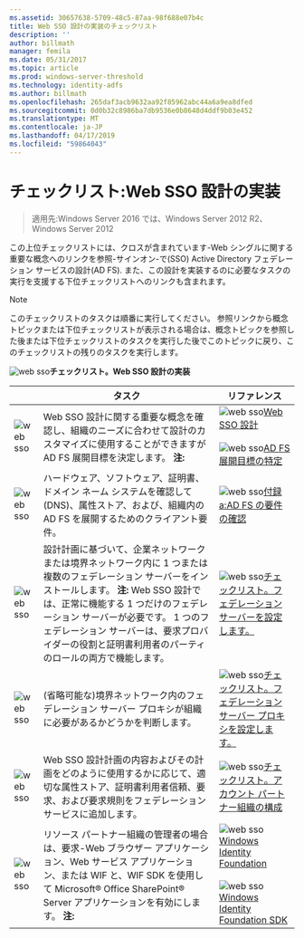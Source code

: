 ```yaml
---
ms.assetid: 30657638-5709-48c5-87aa-98f688e07b4c
title: Web SSO 設計の実装のチェックリスト
description: ''
author: billmath
manager: femila
ms.date: 05/31/2017
ms.topic: article
ms.prod: windows-server-threshold
ms.technology: identity-adfs
ms.author: billmath
ms.openlocfilehash: 265daf3acb9632aa92f85962abc44a6a9ea8dfed
ms.sourcegitcommit: 0d0b32c8986ba7db9536e0b8648d4ddf9b03e452
ms.translationtype: MT
ms.contentlocale: ja-JP
ms.lasthandoff: 04/17/2019
ms.locfileid: "59864043"
---
```

# <a name="checklist-implementing-a-web-sso-design"></a>チェックリスト:Web SSO 設計の実装

>適用先:Windows Server 2016 では、Windows Server 2012 R2、Windows Server 2012

この上位チェックリストには、クロスが含まれています\-Web シングルに関する重要な概念へのリンクを参照\-サインオン\-で\(SSO\) Active Directory フェデレーション サービスの設計\(AD FS\). また、この設計を実装するのに必要なタスクの実行を支援する下位チェックリストへのリンクも含まれます。  
  
> [!NOTE]  
> このチェックリストのタスクは順番に実行してください。 参照リンクから概念トピックまたは下位チェックリストが表示される場合は、概念トピックを参照した後または下位チェックリストのタスクを実行した後でこのトピックに戻り、このチェックリストの残りのタスクを実行します。  
  
![web sso](media/2b05dce3-938f-4168-9b8f-1f4398cbdb9b.gif)**チェックリスト。Web SSO 設計の実装**  
  
||タスク|リファレンス|  
|-|--------|-------------|  
|![web sso](media/icon_checkboxo.gif)|Web SSO 設計に関する重要な概念を確認し、組織のニーズに合わせて設計のカスタマイズに使用することができますが AD FS 展開目標を決定します。 **注:** |![web sso](media/faa393df-4856-4431-9eda-4f4e5be72a90.gif)[Web SSO 設計](https://technet.microsoft.com/library/dd807033.aspx)<br /><br />![web sso](media/faa393df-4856-4431-9eda-4f4e5be72a90.gif)[AD FS 展開目標の特定](https://technet.microsoft.com/library/dd807053.aspx)|  
|![web sso](media/icon_checkboxo.gif)|ハードウェア、ソフトウェア、証明書、ドメイン ネーム システムを確認して\(DNS\)、属性ストア、および、組織内の AD FS を展開するためのクライアント要件。|![web sso](media/faa393df-4856-4431-9eda-4f4e5be72a90.gif)[付録 a:AD FS の要件の確認](https://technet.microsoft.com/library/ff678034.aspx)|  
|![web sso](media/icon_checkboxo.gif)|設計計画に基づいて、企業ネットワークまたは境界ネットワーク内に 1 つまたは複数のフェデレーション サーバーをインストールします。 **注:** Web SSO 設計では、正常に機能する 1 つだけのフェデレーション サーバーが必要です。 1 つのフェデレーション サーバーは、要求プロバイダーの役割と証明書利用者のパーティのロールの両方で機能します。|![web sso](media/bc6cea1a-1c6c-4124-8c8f-1df5adfe8c88.gif)[チェックリスト。フェデレーション サーバーを設定します。](Checklist--Setting-Up-a-Federation-Server.md)|  
|![web sso](media/icon_checkboxo.gif)|\(省略可能な\)境界ネットワーク内のフェデレーション サーバー プロキシが組織に必要があるかどうかを判断します。|![web sso](media/bc6cea1a-1c6c-4124-8c8f-1df5adfe8c88.gif)[チェックリスト。フェデレーション サーバー プロキシを設定します。](Checklist--Setting-Up-a-Federation-Server-Proxy.md)|  
|![web sso](media/icon_checkboxo.gif)|Web SSO 設計計画の内容およびその計画をどのように使用するかに応じて、適切な属性ストア、証明書利用者信頼、要求、および要求規則をフェデレーション サービスに追加します。|![web sso](media/bc6cea1a-1c6c-4124-8c8f-1df5adfe8c88.gif)[チェックリスト。アカウント パートナー組織の構成](Checklist--Configuring-the-Account-Partner-Organization.md)|  
|![web sso](media/icon_checkboxo.gif)|リソース パートナー組織の管理者の場合は、要求\-Web ブラウザー アプリケーション、Web サービス アプリケーション、または WIF と、WIF SDK を使用して Microsoft® Office SharePoint® Server アプリケーションを有効にします。 **注:** |![web sso](media/faa393df-4856-4431-9eda-4f4e5be72a90.gif)[Windows Identity Foundation](https://go.microsoft.com/fwlink/?LinkId=122266)<br /><br />![web sso](media/faa393df-4856-4431-9eda-4f4e5be72a90.gif)[Windows Identity Foundation SDK](https://go.microsoft.com/fwlink/?LinkId=122266)| 
